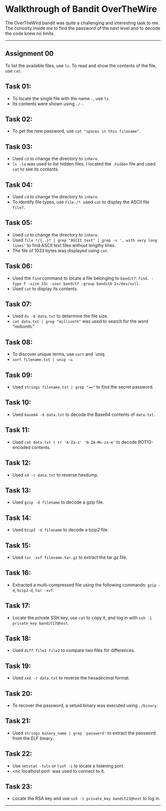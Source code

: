 # Walkthrough of Bandit OverTheWire

The OverTheWird bandit was quite a challenging and interesting task to me. The curiosity inside me to find the password of the next level and to decode the code knew no limits.

---

## Assignment 00
To list the available files, use `ls`.
To read and show the contents of the file, use `cat`.

## Task 01: 
-  To locate the single file with the name `-`, use `ls`.
-  Its contents were shown using `./-`.

## Task 02: 
-  To get the new password, use `cat "spaces in this filename"`.

## Task 03: 
-  Used `cd` to change the directory to `inhere`.
- `ls -la` was used to list hidden files. I located the `.hidden` file and used `cat` to see its contents.

## Task 04: 
-  Used `cd` to change the directory to `inhere`.
-  To identify file types, use `file./*`. used `cat` to display the ASCII file `file7`.

## Task 05: 
-  Used `cd` to change the directory to `inhere`.
-  Used `file */{.,}* | grep "ASCII text" | grep -v ', with very long lines'` to find ASCII text files without lengthy lines.  
-  The file of 1033 bytes was displayed using `cat`.

## Task 06: 
-  Used the `find` command to locate a file belonging to `bandit7`: `find. -type f -size 33c -user bandit7 -group bandit6 2>/dev/null`.  
-  Used `cat` to display its contents.

## Task 07: 
-  Used `du -b data.txt` to determine the file size.
-  `cat data.txt | grep "millionth"` was used to search for the word "millionth."

## Task 08: 
-  To discover unique terms, use `sort` and `uniq.
-  `sort filename.txt | uniq -u`.

## Task 09: 
-  Used `strings filename.txt | grep "=="` to find the secret password.

## Task 10: 
-  Used `base64 -d data.txt` to decode the Base64 contents of `data.txt`.

## Task 11: 
-  Used `cat data.txt | tr 'A-Za-z' 'N-ZA-Mn-za-m'` to decode ROT13-encoded contents.

## Task 12: 
-  Used `xd -r data.txt` to reverse hexdump.

## Task 13: 
-  Used `gzip -d filename` to decode a gzip file.

## Task 14: 
-  Used `bzip2 -d filename` to decode a bzip2 file.

## Task 15: 
-  Used `tar -xvf filename.tar.gz` to extract the tar.gz file.

## Task 16: 
-  Extracted a multi-compressed file using the following commands: `gzip -d`, `bzip2-d`, `tar -xvf`.

## Task 17: 
-  Locate the private SSH key, use `cat` to copy it, and log in with `ssh -i private_key bandit17@host`.

## Task 18: 
-  Used `diff file1 file2` to compare two files for differences.

## Task 19: 
-  Used `xxd -r data.txt` to reverse the hexadecimal format.

## Task 20: 
-  To recover the password, a setuid binary was executed using `./binary`.

## Task 21: 
-  Used `strings binary_name | grep 'password'` to extract the password from the ELF binary.

## Task 22: 
-  Use `netstat -tuln` or `lsof -i` to locate a listening port.
- <nc localhost port` was used to connect to it.

## Task 23: 
-  Locate the RSA key and use `ssh -i private_key bandit23@host` to log in.

---
